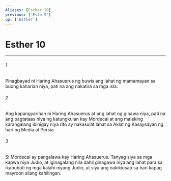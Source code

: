 ```yaml
---
Aliases: [Esther 10]
previous: ['Esth 9']
up: ['Esther']
---
```

# Esther 10

***

###### 1
Pinagbayad ni Haring Ahasuerus ng buwis ang lahat ng mamamayan sa buong kaharian niya, pati na ang nakatira sa mga isla. 

###### 2
Ang kapangyarihan ni Haring Ahasuerus at ang lahat ng ginawa niya, pati na ang pagtataas niya ng katungkulan kay Mordecai at ang malaking karangalang ibinigay niya rito ay nakasulat lahat sa Aklat ng Kasaysayan ng hari ng Media at Persia. 

###### 3
Si Mordecai ay pangalawa kay Haring Ahasuerus. Tanyag siya sa mga kapwa niya Judio, at iginagalang nila dahil ginagawa niya ang lahat para sa ikabubuti ng mga kalahi niyang Judio, at siya ang nakikiusap sa hari kapag mayroon silang kahilingan.
